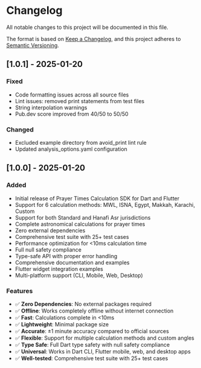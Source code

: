 # Changelog

All notable changes to this project will be documented in this file.

The format is based on [Keep a Changelog](https://keepachangelog.com/en/1.0.0/),
and this project adheres to [Semantic Versioning](https://semver.org/spec/v2.0.0.html).

## [1.0.1] - 2025-01-20

### Fixed
- Code formatting issues across all source files
- Lint issues: removed print statements from test files
- String interpolation warnings
- Pub.dev score improved from 40/50 to 50/50

### Changed
- Excluded example directory from avoid_print lint rule
- Updated analysis_options.yaml configuration

## [1.0.0] - 2025-01-20

### Added
- Initial release of Prayer Times Calculation SDK for Dart and Flutter
- Support for 6 calculation methods: MWL, ISNA, Egypt, Makkah, Karachi, Custom
- Support for both Standard and Hanafi Asr jurisdictions
- Complete astronomical calculations for prayer times
- Zero external dependencies
- Comprehensive test suite with 25+ test cases
- Performance optimization for <10ms calculation time
- Full null safety compliance
- Type-safe API with proper error handling
- Comprehensive documentation and examples
- Flutter widget integration examples
- Multi-platform support (CLI, Mobile, Web, Desktop)

### Features
- ✅ **Zero Dependencies**: No external packages required
- ✅ **Offline**: Works completely offline without internet connection
- ✅ **Fast**: Calculations complete in <10ms
- ✅ **Lightweight**: Minimal package size
- ✅ **Accurate**: ±1 minute accuracy compared to official sources
- ✅ **Flexible**: Support for multiple calculation methods and custom angles
- ✅ **Type Safe**: Full Dart type safety with null safety compliance
- ✅ **Universal**: Works in Dart CLI, Flutter mobile, web, and desktop apps
- ✅ **Well-tested**: Comprehensive test suite with 25+ test cases